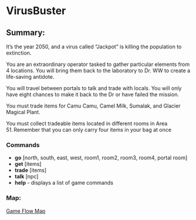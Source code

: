 # VirusBuster
<h2>Summary:</h2> 

<p>
It’s the year 2050, and a virus called “Jackpot” is killing the population to extinction.    

You are an extraordinary operator tasked to gather particular elements from 4 locations. You will bring them back to the laboratory to Dr. WW to create a life-saving antidote.    

You will travel between portals to talk and trade with locals. You will only have eight chances to make it back to the Dr or have failed the mission.   

You must trade items for Camu Camu, Camel Milk, Sumalak, and Glacier Magical Plant.   

You must collect tradeable items located in different rooms in Area 51. Remember that you can only carry four items in your bag at once  
</p>

### Commands
* **go** [north, south, east, west, room1, room2, room3, room4, portal room]
* **get** [items]
* **trade** [items]
* **talk** [npc]
* **help** - displays a list of game commands

### Map:
[Game Flow Map](https://www.figma.com/file/ImEHFE0EsfGk13CXAonnf6/GAMEMAP?node-id=0%3A1&t=hhsG7j3bPkOn1Q1T-1)
